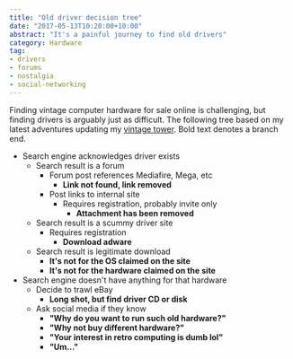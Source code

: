 ```yaml
---
title: "Old driver decision tree"
date: "2017-05-13T10:20:00+10:00"
abstract: "It's a painful journey to find old drivers"
category: Hardware
tag:
- drivers
- forums
- nostalgia
- social-networking
---
```

Finding vintage computer hardware for sale online is challenging, but finding drivers is arguably just as difficult. The following tree based on my latest adventures updating my [vintage tower]. Bold text denotes a branch end.

* Search engine acknowledges driver exists
    * Search result is a forum
        * Forum post references Mediafire, Mega, etc
            * **Link not found, link removed**
        * Post links to internal site
            * Requires registration, probably invite only
                * **Attachment has been removed**
    * Search result is a scummy driver site
        * Requires registration
            * **Download adware**
    * Search result is legitimate download
        * **It's not for the OS claimed on the site**
        * **It's not for the hardware claimed on the site**
* Search engine doesn't have anything for that hardware
    * Decide to trawl eBay
        * **Long shot, but find driver CD or disk**
    * Ask social media if they know
        * **"Why do you want to run such old hardware?"**
        * **"Why not buy different hardware?"**
        * **"Your interest in retro computing is dumb lol"**
        * **"Um..."**

[vintage tower]: https://pcpartpicker.com/user/rubenerd/saved/3n3qqs

